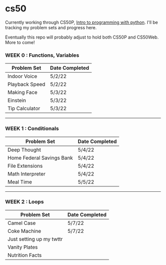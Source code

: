 # cs50

Currently working through CS50P, [Intro to programming with python](https://cs50.harvard.edu/python/2022/). I'll be tracking my problem sets and progress here.

Eventually this repo will probably adjust to hold both CS50P and CS50Web. More to come!

### WEEK 0 : Functions, Variables
| Problem Set| Date Completed |
| ----------- | ----------- |
|Indoor Voice| 5/2/22  |
|Playback Speed|5/2/22 |
|Making Face|5/3/22|
|Einstein|5/3/22|
|Tip Calculator|5/3/22|

----------------------------

### WEEK 1 : Conditionals
| Problem Set| Date Completed |
| ----------- | ----------- |
|Deep Thought|5/4/22|
|Home Federal Savings Bank|5/4/22|
|File Extensions|5/4/22|
|Math Interpreter|5/4/22|
|Meal Time|5/5/22|

----------------------------

### WEEK 2 : Loops
| Problem Set| Date Completed |
| ----------- | ----------- |
|Camel Case|5/7/22|
|Coke Machine|5/7/22|
|Just setting up my twttr||
|Vanity Plates||
|Nutrition Facts||